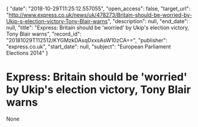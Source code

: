 {
  "date": "2018-10-29T11:25:12.557055", 
  "open_access": false, 
  "target_url": "http://www.express.co.uk/news/uk/478273/Britain-should-be-worried-by-Ukip-s-election-victory-Tony-Blair-warns", 
  "description": null, 
  "end_date": null, 
  "title": "Express: Britain should be 'worried' by Ukip's election victory, Tony Blair warns", 
  "record_id": "20181029T112512/KYGMzkDAsqDxxsAsW10zCA==", 
  "publisher": "express.co.uk", 
  "start_date": null, 
  "subject": "European Parliament Elections 2014"
}

# Express: Britain should be 'worried' by Ukip's election victory, Tony Blair warns

None